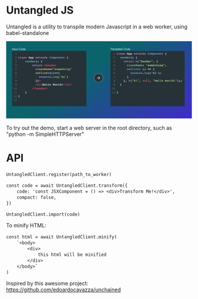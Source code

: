 Untangled JS
============

Untangled is a utility to transpile modern Javascript in a web worker, using babel-standalone 

![Demo Screenshot](https://raw.githubusercontent.com/Evanfeenstra/untangled/master/demo/demo-screenshot.png)

To try out the demo, start a web server in the root directory, such as "python -m SimpleHTTPServer"

API
===
```
UntangledClient.register(path_to_worker)
```
```
const code = await UntangledClient.transform({
	code: 'const JSXComponent = () => <div>Transform Me!</div>',
	compact: false,
})
```
```
UntangledClient.import(code)
```
To minify HTML:
```
const html = await UntangledClient.minify(
	`<body> 
		<div>
			this html will be minified
		</div> 
	</body>`
)
```

Inspired by this awesome project: https://github.com/edoardocavazza/unchained